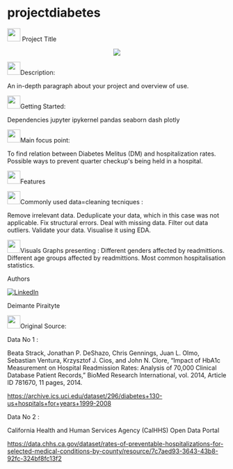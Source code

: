 ﻿# projectdiabetes
<img src="https://media.giphy.com/media/iY8CRBdQXODJSCERIr/giphy.gif" width="30px"> Project Title

<p align="center">
  <a href="https://github.com/DenverCoder1/readme-typing-svg"><img src="https://readme-typing-svg.herokuapp.com?font=Time+New+Roman&color=cyan&size=25&center=true&vCenter=true&width=600&height=100&lines=Preventable+Hospitalization,;For+Diabetic+Patients"></a>
</p>

<img src="https://media.giphy.com/media/iY8CRBdQXODJSCERIr/giphy.gif" width="30px">Description:


An in-depth paragraph about your project and overview of use.


<img src="https://media.giphy.com/media/iY8CRBdQXODJSCERIr/giphy.gif" width="30px">Getting Started:


Dependencies
jupyter
ipykernel
pandas
seaborn
dash
plotly


<img src="https://media.giphy.com/media/iY8CRBdQXODJSCERIr/giphy.gif" width="30px">Main focus point:


To find relation between Diabetes Melitus (DM) and hospitalization rates.
Possible ways to prevent quarter checkup's being held in a hospital.


<img src="https://media.giphy.com/media/iY8CRBdQXODJSCERIr/giphy.gif" width="30px">Features


<img src="https://media.giphy.com/media/iY8CRBdQXODJSCERIr/giphy.gif" width="30px">Commonly used data=cleaning tecniques : 

  Remove irrelevant data.
  Deduplicate your data, which in this case was not applicable. 
  Fix structural errors.
  Deal with missing data.
  Filter out data outliers.
  Validate your data.
  Visualise it using EDA.

  
<img src="https://media.giphy.com/media/iY8CRBdQXODJSCERIr/giphy.gif" width="30px">Visuals
Graphs presenting : 
  Different genders affected by readmittions.
  Different age groups affected by readmittions.
  Most common hospitalisation statistics.

  
  

Authors
<p></a> <a href="https://www.linkedin.com//in/deimante-piraityte/" target="_blank"><img alt="LinkedIn" src="https://img.shields.io/badge/linkedin-%230077B5.svg?&style=for-the-badge&logo=linkedin&logoColor=white" /></a></p>
Deimante Piraityte


<img src="https://media.giphy.com/media/iY8CRBdQXODJSCERIr/giphy.gif" width="30px">Original Source:


Data No 1 : 

Beata Strack, Jonathan P. DeShazo, Chris Gennings, Juan L. Olmo, Sebastian Ventura, Krzysztof J. Cios, and John N. Clore, “Impact of HbA1c Measurement on Hospital Readmission Rates: Analysis of 70,000 Clinical Database Patient Records,” BioMed Research International, vol. 2014, Article ID 781670, 11 pages, 2014.

https://archive.ics.uci.edu/dataset/296/diabetes+130-us+hospitals+for+years+1999-2008


Data No 2 : 

California Health and Human Services Agency (CalHHS) Open Data Portal 

https://data.chhs.ca.gov/dataset/rates-of-preventable-hospitalizations-for-selected-medical-conditions-by-county/resource/7c7aed93-3643-43b8-92fc-324bf8fc13f2


